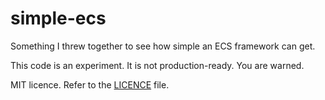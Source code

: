 # simple-ecs
Something I threw together to see how simple an ECS framework can get.

This code is an experiment. It is not production-ready. You are warned.

MIT licence. Refer to the [LICENCE](https://github.com/starikcetin/simple-ecs/blob/master/LICENSE) file.
